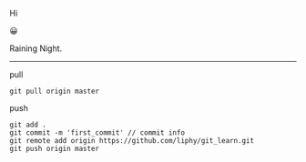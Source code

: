 Hi

😀

Raining Night.



--------



pull

```
git pull origin master
```



push

```
git add .
git commit -m 'first_commit' // commit info
git remote add origin https://github.com/liphy/git_learn.git
git push origin master
```



